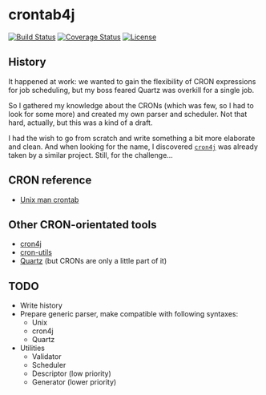 # crontab4j

[![Build Status][1]][2]
[![Coverage Status][3]][4]
[![License][5]][6]

## History

It happened at work: we wanted to gain the flexibility of CRON expressions for job scheduling, but
my boss feared Quartz was overkill for a single job.

So I gathered my knowledge about the CRONs (which was few, so I had to look for some more) and
created my own parser and scheduler. Not that hard, actually, but this was a kind of a draft.

I had the wish to go from scratch and write something a bit more elaborate and clean. And when
looking for the name, I discovered [``cron4j``][8] was already taken by a similar project. Still,
for the challenge...

## CRON reference

* [Unix man crontab][7]

## Other CRON-orientated tools

* [cron4j][8]
* [cron-utils][9]
* [Quartz][10] (but CRONs are only a little part of it)

## TODO

* Write history
* Prepare generic parser, make compatible with following syntaxes:
  * Unix
  * cron4j
  * Quartz
* Utilities
  * Validator
  * Scheduler
  * Descriptor (low priority)
  * Generator (lower priority)

[1]: http://img.shields.io/travis/cyChop/cron4j/master.svg
[2]: https://travis-ci.org/cyChop/cron4j
[3]: http://img.shields.io/coveralls/cyChop/cron4j/master.svg
[4]: https://coveralls.io/r/cyChop/cron4j?branch=master
[5]: https://img.shields.io/badge/license-MIT-blue.svg
[6]: http://opensource.org/licenses/MIT
[7]: http://www.unix.com/man-page/linux/5/crontab/
[8]: http://www.sauronsoftware.it/projects/cron4j/
[9]: https://github.com/jmrozanec/cron-utils
[10]: http://quartz-scheduler.org/

